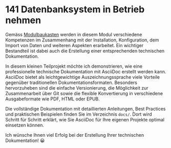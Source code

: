 # 141 Datenbanksystem in Betrieb nehmen

Gemäss [Modulbaukasten](https://www.modulbaukasten.ch/module/141/3/de-DE?title=Datenbanksystem-in-Betrieb-nehmen) 
werden in diesem Modul verschiedene Kompetenzen im Zusammenhang mit der Installation, Konfiguration, dem Import von Daten 
und weiteren Aspekten erarbeitet. Ein wichtiger Bestandteil ist dabei auch die Erstellung einer entsprechenden 
technischen Dokumentation.

In diesem kleinen Teilprojekt möchte ich demonstrieren, wie eine professionelle technische Dokumentation mit AsciiDoc 
erstellt werden kann. AsciiDoc bietet als leichtgewichtige Auszeichnungssprache viele Vorteile gegenüber 
traditionellen Dokumentationsformaten. Besonders hervorzuheben sind die einfache Versionierung, die Möglichkeit zur 
Zusammenarbeit über Git sowie die flexible Konvertierung in verschiedene Ausgabeformate wie PDF, HTML oder EPUB.

Die vollständige Dokumentation mit detaillierten Anleitungen, Best Practices und praktischen Beispielen finden Sie im 
Verzeichnis `docs/`. Dort wird Schritt für Schritt erklärt, wie Sie AsciiDoc für Ihre eigenen Projekte optimal 
einsetzen können.

Ich wünsche Ihnen viel Erfolg bei der Erstellung Ihrer technischen Dokumentation!
😀
